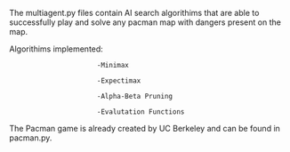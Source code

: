 The multiagent.py files contain AI search algorithims that are able to successfully play and solve any pacman map with dangers present on the map.

Algorithims implemented:

                          -Minimax
                          
                          -Expectimax
                          
                          -Alpha-Beta Pruning
                          
                          -Evalutation Functions

The Pacman game is already created by UC Berkeley and can be found in pacman.py.
